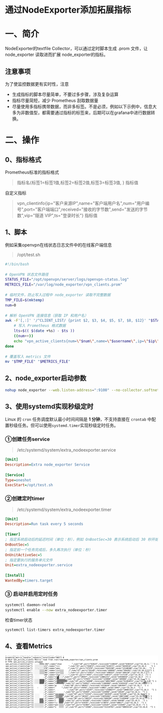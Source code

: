 # 通过NodeExporter添加拓展指标

# 一、简介

NodeExporter的textfile Collector，可以通过定时脚本生成 .prom 文件，让 node_exporter 读取进而扩展 node_exporter的指标。

## 注意事项

为了使监控数据更有实时性，注意

- 生成指标的脚本尽量简单，不要过多步骤，涉及复杂运算
- 指标尽量简短，减少 Prometheus 刮取数据量
- 尽量使用多指标携带数据，而非多标签。不是必须，例如以下示例中，信息大多为非数值型，都需要通过指标的标签来，后期可以在grafana中进行数据转换。

# 二、操作

## 0、指标格式

Prometheus标准的指标格式

> 指标名{标签1=标签1值,标签2=标签2值,标签3=标签3值, }  指标值

自定义指标

> vpn_clientinfo{ip="客户来源IP",name="客户端用户名",num="用户编号",port="客户端端口",received="接收的字节数",send="发送的字节数",vip="隧道 VIP",ts="登录时长"} 指标值

## 1、脚本

例如采集openvpn在线状态日志文件中的在线客户端信息

> /opt/test.sh

```bash
#!/bin/bash

# OpenVPN 状态文件路径
STATUS_FILE="/opt/openvpn/server/logs/openvpn-status.log"
METRICS_FILE="/var/log/node_exporter/vpn_clients.prom"

# 临时文件，防止写入过程中 node_exporter 读取不完整数据
TMP_FILE=$(mktemp)
num=0

# 解析 OpenVPN 连接信息（获取 IP 和用户名）
awk -F'[,:]' '/^CLIENT_LIST/ {print $2, $3, $4, $5, $7, $8, $12}' "$STATUS_FILE" | while read -r username ip port vip received send ts; do
    # 写入 Prometheus 格式数据
    lts=$(( $(date +%s) - $ts ))
    ((num++))
    echo "vpn_active_clients{num=\"$num\",name=\"$username\",ip=\"$ip\",port=\"$port\",vip=\"$vip\",received=\"$received\",send=\"$send\",ts=\"$lts\"} 1" >> "$TMP_FILE"
done

# 覆盖写入 metrics 文件
mv "$TMP_FILE" "$METRICS_FILE"
```

## 2、node_exporter启动参数

```bash
nohup node_exporter --web.listen-address=":9100" --no-collector.softnet --collector.textfile.directory=/var/log/node_exporter/ > /var/log/node_exporter/node_exporter.log 2>&1 &!
```

## 3、使用systemd实现秒级定时

Linux 的 `cron` 任务调度默认最小时间间隔是 **1 分钟**，不支持直接在 `crontab` 中配置秒级任务。但可以使用`systemd.timer`实现秒级定时任务。

### ①创建任务service

> /etc/systemd/system/extra_nodeexporter.service

```ini
[Unit]
Description=Extra node_exporter Service

[Service]
Type=oneshot
ExecStart=/opt/test.sh
```

### ②创建定时timer

> /etc/systemd/system/extra_nodeexporter.timer

```ini
[Unit]
Description=Run task every 5 seconds

[Timer]
; 指定系统启动后的延迟时间（单位：秒），例如 OnBootSec=30 表示系统启动后 30 秒开始第一次执行。
OnBootSec=5
; 指定前一个任务完成后，多久再次执行（单位：秒）
OnUnitActiveSec=5
; 指定要执行的服务单元文件
Unit=extra_nodeexporter.service

[Install]
WantedBy=timers.target
```

### ③ 启动并启用定时任务

```bash
systemctl daemon-reload
systemctl enable --now extra_nodeexporter.timer
```

检查timer状态

```bash
systemctl list-timers extra_nodeexporter.timer
```

## 4、查看Metrics

![](../assets/node_exporter_extrametrics.jpg)